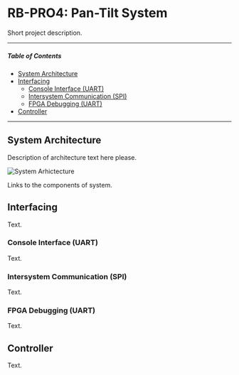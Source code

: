 # RB-PRO4: Pan-Tilt System
Short project description.

---

##### Table of Contents

* [System Architecture](#system-architecture)
* [Interfacing](#interfacing)
	+ [Console Interface (UART)](#console-interface--uart-)
	+ [Intersystem Communication (SPI)](#intersystem-communication--spi-)
	+ [FPGA Debugging (UART)](#fpga-debugging--uart-)
* [Controller](#controller)

---

## System Architecture
Description of architecture text here please.

![System Arhictecture](https://i.imgur.com/ozbbVL8.png)

Links to the components of system.

## Interfacing
Text.

### Console Interface (UART)
Text.

### Intersystem Communication (SPI)
Text.

### FPGA Debugging (UART)
Text.

## Controller
Text.
